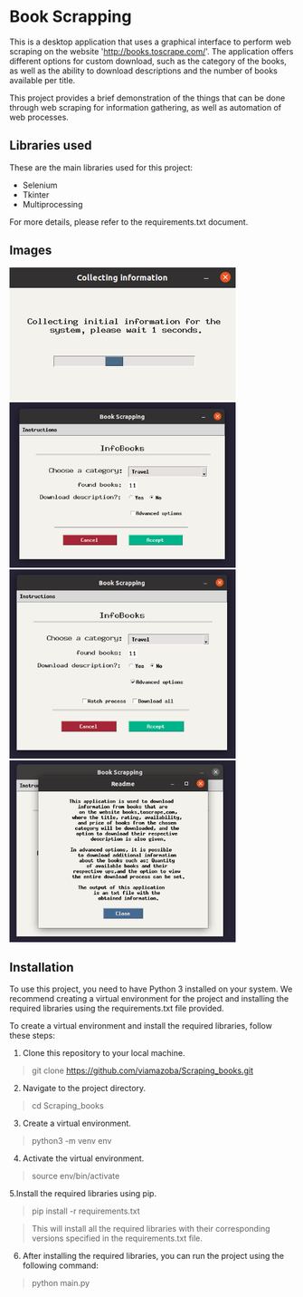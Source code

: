 # Book Scrapping

This is a desktop application that uses a graphical interface to perform web scraping on the website 'http://books.toscrape.com/'. The application offers different options for custom download, such as the category of the books, as well as the ability to download descriptions and the number of books available per title.

This project provides a brief demonstration of the things that can be done through web scraping for information gathering, as well as automation of web processes.

## Libraries used
These are the main libraries used for this project:

* Selenium
* Tkinter
* Multiprocessing

For more details, please refer to the requirements.txt document.

## Images
<img src="./images/carga_info.png" alt="Texto alternativo" width="400"/>
<img src="./images/principal_screen_1.png" alt="Texto alternativo" width="400"/>
<img src="./images/principal_screen_2.png" alt="Texto alternativo" width="400"/>
<img src="./images/instructions.png" alt="Texto alternativo" width="400"/>


## Installation
To use this project, you need to have Python 3 installed on your system. We recommend creating a virtual environment for the project and installing the required libraries using the requirements.txt file provided.

To create a virtual environment and install the required libraries, follow these steps:

1. Clone this repository to your local machine.
> git clone https://github.com/viamazoba/Scraping_books.git

2. Navigate to the project directory.
> cd  Scraping_books

3. Create a virtual environment.
> python3 -m venv env

4. Activate the virtual environment.
> source env/bin/activate

5.Install the required libraries using pip.
> pip install -r requirements.txt

> This will install all the required libraries with their corresponding versions specified in the requirements.txt file.

6. After installing the required libraries, you can run the project using the following command:
> python main.py